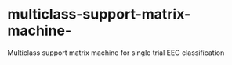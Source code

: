 # multiclass-support-matrix-machine-
Multiclass support matrix machine for single trial EEG classiﬁcation
